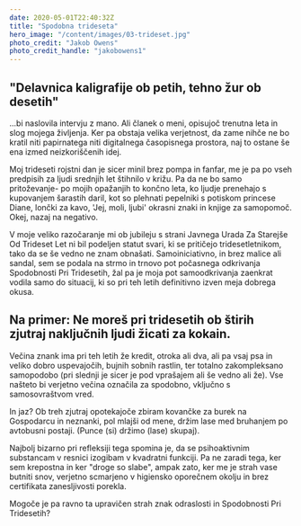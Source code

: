 ```yaml
---
date: 2020-05-01T22:40:32Z
title: "Spodobna trideseta"
hero_image: "/content/images/03-trideset.jpg"
photo_credit: "Jakob Owens"
photo_credit_handle: "jakobowens1"
---
```


## "Delavnica kaligrafije ob petih, tehno žur ob desetih"

...bi naslovila intervju z mano. Ali članek o meni, opisujoč trenutna leta in slog mojega življenja. Ker pa obstaja velika verjetnost, da zame nihče ne bo kratil niti papirnatega niti digitalnega časopisnega prostora, naj to ostane še ena izmed neizkoriščenih idej.

Moj trideseti rojstni dan je sicer minil brez pompa in fanfar, me je pa po vseh predpisih za ljudi srednjih let štihnilo v križu. Pa da ne bo samo pritoževanje- po mojih opažanjih to končno leta, ko ljudje prenehajo s kupovanjem šarastih daril, kot so plehnati pepelniki s potiskom princese Diane, lončki za kavo, 'Jej, moli, ljubi' okrasni znaki in knjige za samopomoč. Okej, nazaj na negativo.

V moje veliko razočaranje mi ob jubileju s strani Javnega Urada Za Starejše Od Trideset Let ni bil podeljen statut svari, ki se pritičejo tridesetletnikom, tako da se še vedno ne znam obnašati. Samoiniciativno, in brez malice ali sandal, sem se podala na strmo in trnovo pot počasnega odkrivanja Spodobnosti Pri Tridesetih, žal pa je moja pot samoodkrivanja zaenkrat vodila samo do situacij, ki so pri teh letih definitivno izven meja dobrega okusa.

## Na primer: Ne moreš pri tridesetih ob štirih zjutraj naključnih ljudi žicati za kokain.

Večina znank ima pri teh letih že kredit, otroka ali dva, ali pa vsaj psa in veliko dobro uspevajočih, bujnih sobnih rastlin, ter totalno zakompleksano samopodobo (pri slednji je sicer je pod vprašajem ali še vedno ali že). Vse našteto bi verjetno večina označila za spodobno, vključno s samosovraštvom vred.

 In jaz? Ob treh zjutraj opotekajoče zbiram kovančke za burek na Gospodarcu in neznanki, pol mlajši od mene, držim lase med bruhanjem po avtobusni postaji. (Punce (si) držimo (lase) skupaj).

Najbolj bizarno pri refleksiji tega spomina je, da se psihoaktivnim substancam v resnici izogibam v kvadratni funkciji. Pa ne zaradi tega, ker sem krepostna in ker "droge so slabe", ampak zato, ker me je strah vase butniti snov, verjetno scmarjeno v higiensko oporečnem okolju in brez certifikata zanesljivosti porekla.

 Mogoče je pa ravno ta upravičen strah znak odraslosti in Spodobnosti Pri Tridesetih?
